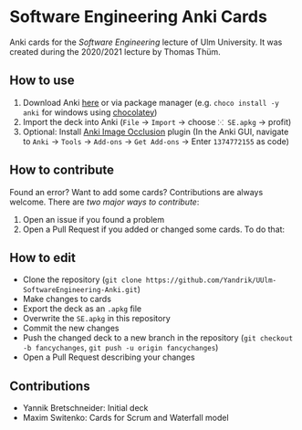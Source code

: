 # Software Engineering Anki Cards

Anki cards for the *Software Engineering* lecture of Ulm University.
It was created during the 2020/2021 lecture by Thomas Thüm.

## How to use

1. Download Anki [here](https://apps.ankiweb.net/) or via package manager
  (e.g. `choco install -y anki` for windows using [chocolatey](https://chocolatey.org))
2. Import the deck into Anki (`File` -> `Import` -> choose `⁙ SE.apkg` -> profit)
3. Optional: Install [Anki Image Occlusion](https://ankiweb.net/shared/info/1374772155) plugin (In the Anki GUI, navigate to `Anki` -> `Tools` -> `Add-ons` -> `Get Add-ons` -> Enter `1374772155` as code)

## How to contribute
Found an error? Want to add some cards? Contributions are always welcome. There are *two major ways to contribute*:

1. Open an issue if you found a problem
2. Open a Pull Request if you added or changed some cards. To do that:

## How to edit

* Clone the repository (`git clone https://github.com/Yandrik/UUlm-SoftwareEngineering-Anki.git`)
* Make changes to cards
* Export the deck as an `.apkg` file
* Overwrite the `SE.apkg` in this repository
* Commit the new changes 
* Push the changed deck to a new branch in the repository (`git checkout -b fancychanges`, `git push -u origin fancychanges`)
* Open a Pull Request describing your changes

## Contributions

* Yannik Bretschneider: Initial deck
* Maxim Switenko: Cards for Scrum and Waterfall model
